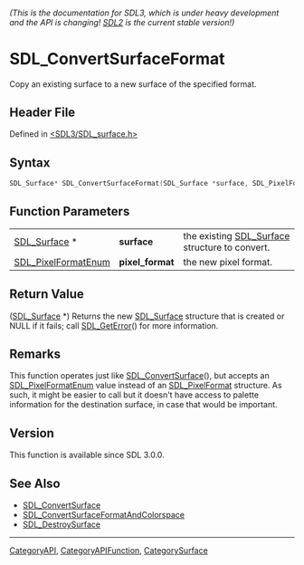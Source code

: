 ###### (This is the documentation for SDL3, which is under heavy development and the API is changing! [SDL2](https://wiki.libsdl.org/SDL2/) is the current stable version!)
# SDL_ConvertSurfaceFormat

Copy an existing surface to a new surface of the specified format.

## Header File

Defined in [<SDL3/SDL_surface.h>](https://github.com/libsdl-org/SDL/blob/main/include/SDL3/SDL_surface.h)

## Syntax

```c
SDL_Surface* SDL_ConvertSurfaceFormat(SDL_Surface *surface, SDL_PixelFormatEnum pixel_format);
```

## Function Parameters

|                                            |                  |                                                               |
| ------------------------------------------ | ---------------- | ------------------------------------------------------------- |
| [SDL_Surface](SDL_Surface) *               | **surface**      | the existing [SDL_Surface](SDL_Surface) structure to convert. |
| [SDL_PixelFormatEnum](SDL_PixelFormatEnum) | **pixel_format** | the new pixel format.                                         |

## Return Value

([SDL_Surface](SDL_Surface) *) Returns the new [SDL_Surface](SDL_Surface)
structure that is created or NULL if it fails; call
[SDL_GetError](SDL_GetError)() for more information.

## Remarks

This function operates just like
[SDL_ConvertSurface](SDL_ConvertSurface)(), but accepts an
[SDL_PixelFormatEnum](SDL_PixelFormatEnum) value instead of an
[SDL_PixelFormat](SDL_PixelFormat) structure. As such, it might be easier
to call but it doesn't have access to palette information for the
destination surface, in case that would be important.

## Version

This function is available since SDL 3.0.0.

## See Also

- [SDL_ConvertSurface](SDL_ConvertSurface)
- [SDL_ConvertSurfaceFormatAndColorspace](SDL_ConvertSurfaceFormatAndColorspace)
- [SDL_DestroySurface](SDL_DestroySurface)

----
[CategoryAPI](CategoryAPI), [CategoryAPIFunction](CategoryAPIFunction), [CategorySurface](CategorySurface)

